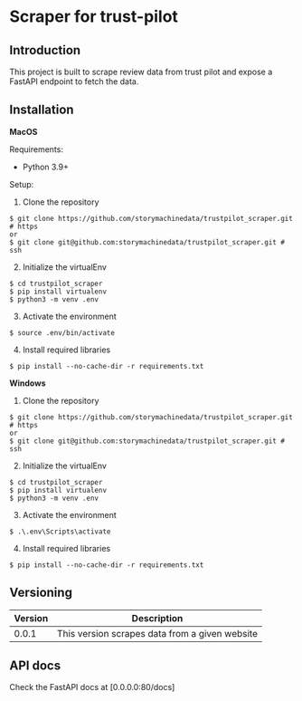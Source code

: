 # Scraper for trust-pilot

## Introduction
This project is built to scrape review data from trust pilot and expose a
FastAPI endpoint to fetch the data.

## Installation

**MacOS**

Requirements:

- Python 3.9+

Setup:

1. Clone the repository
```{bash}
$ git clone https://github.com/storymachinedata/trustpilot_scraper.git # https
or
$ git clone git@github.com:storymachinedata/trustpilot_scraper.git # ssh
```

2. Initialize the virtualEnv
```{bash}
$ cd trustpilot_scraper
$ pip install virtualenv
$ python3 -m venv .env
```

3. Activate the environment
```{bash}
$ source .env/bin/activate
```

4. Install required libraries
```{bash}
$ pip install --no-cache-dir -r requirements.txt
```

**Windows**

1. Clone the repository
```{bash}
$ git clone https://github.com/storymachinedata/trustpilot_scraper.git # https
or
$ git clone git@github.com:storymachinedata/trustpilot_scraper.git # ssh
```

2. Initialize the virtualEnv
```{bash}
$ cd trustpilot_scraper
$ pip install virtualenv
$ python3 -m venv .env
```

3. Activate the environment
```{bash}
$ .\.env\Scripts\activate
```

4. Install required libraries
```{bash}
$ pip install --no-cache-dir -r requirements.txt
```

## Versioning

| Version     |                            Description        |
| ----------- | ----------------------------------------------|
|0.0.1        | This version scrapes data from a given website|


## API docs

Check the FastAPI docs at [0.0.0.0:80/docs]
